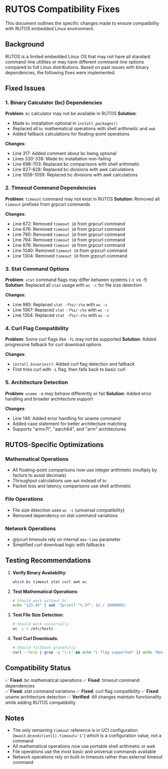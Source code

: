 # RUTOS Compatibility Fixes

This document outlines the specific changes made to ensure compatibility with RUTOS embedded Linux environment.

## Background

RUTOS is a limited embedded Linux OS that may not have all standard command-line utilities or may have different command-line options compared to full Linux distributions. Based on past issues with binary dependencies, the following fixes were implemented.

## Fixed Issues

### 1. Binary Calculator (bc) Dependencies

**Problem**: `bc` calculator may not be available in RUTOS
**Solution**: 
- Made `bc` installation optional in `install_packages()`
- Replaced all `bc` mathematical operations with shell arithmetic and `awk`
- Added fallback calculations for floating-point operations

**Changes**:
- Line 317: Added comment about bc being optional
- Lines 330-339: Made bc installation non-failing
- Line 698-703: Replaced bc comparisons with shell arithmetic
- Line 827-828: Replaced bc divisions with awk calculations
- Line 1058-1059: Replaced bc divisions with awk calculations

### 2. Timeout Command Dependencies

**Problem**: `timeout` command may not exist in RUTOS
**Solution**: Removed all `timeout` prefixes from grpcurl commands

**Changes**:
- Line 672: Removed `timeout 10` from grpcurl command
- Line 676: Removed `timeout 10` from grpcurl command  
- Line 790: Removed `timeout 10` from grpcurl command
- Line 794: Removed `timeout 10` from grpcurl command
- Line 876: Removed `timeout 10` from grpcurl command
- Line 1040: Removed `timeout 10` from grpcurl command
- Line 1304: Removed `timeout 10` from grpcurl command

### 3. Stat Command Options

**Problem**: `stat` command flags may differ between systems (-c vs -f)
**Solution**: Replaced all `stat` usage with `wc -c` for file size detection

**Changes**:
- Line 985: Replaced `stat -f%z/-c%s` with `wc -c`
- Line 1067: Replaced `stat -f%z/-c%s` with `wc -c`
- Line 1354: Replaced `stat -f%z/-c%s` with `wc -c`

### 4. Curl Flag Compatibility

**Problem**: Some curl flags like `-fL` may not be supported
**Solution**: Added progressive fallback for curl download options

**Changes**:
- `install_binaries()`: Added curl flag detection and fallback
- First tries curl with `-L` flag, then falls back to basic curl

### 5. Architecture Detection

**Problem**: `uname -m` may behave differently or fail
**Solution**: Added error handling and broader architecture support

**Changes**:
- Line 146: Added error handling for uname command
- Added case statement for better architecture matching
- Supports "armv7l", "aarch64", and "arm" architectures

## RUTOS-Specific Optimizations

### Mathematical Operations
- All floating-point comparisons now use integer arithmetic (multiply by factors to avoid decimals)
- Throughput calculations use `awk` instead of `bc`
- Packet loss and latency comparisons use shell arithmetic

### File Operations
- File size detection uses `wc -c` (universal compatibility)
- Removed dependency on stat command variations

### Network Operations
- grpcurl timeouts rely on internal `max-time` parameter
- Simplified curl download logic with fallbacks

## Testing Recommendations

1. **Verify Binary Availability**:
   ```bash
   which bc timeout stat curl awk wc
   ```

2. **Test Mathematical Operations**:
   ```bash
   # Should work without bc
   echo "123.45" | awk '{printf "%.2f", $1 / 1000000}'
   ```

3. **Test File Size Detection**:
   ```bash
   # Should work universally
   wc -c < /etc/hosts
   ```

4. **Test Curl Downloads**:
   ```bash
   # Should fallback gracefully
   curl --help | grep -q "\-L" && echo "L flag supported" || echo "Basic curl only"
   ```

## Compatibility Status

✅ **Fixed**: bc mathematical operations
✅ **Fixed**: timeout command dependencies  
✅ **Fixed**: stat command variations
✅ **Fixed**: curl flag compatibility
✅ **Fixed**: uname architecture detection
✅ **Verified**: All changes maintain functionality while adding RUTOS compatibility

## Notes

- The only remaining `timeout` reference is in UCI configuration (`mwan3.@condition[1].timeout='1'`) which is a configuration value, not a command
- All mathematical operations now use portable shell arithmetic or awk
- File operations use the most basic and universal commands available
- Network operations rely on built-in timeouts rather than external timeout command
